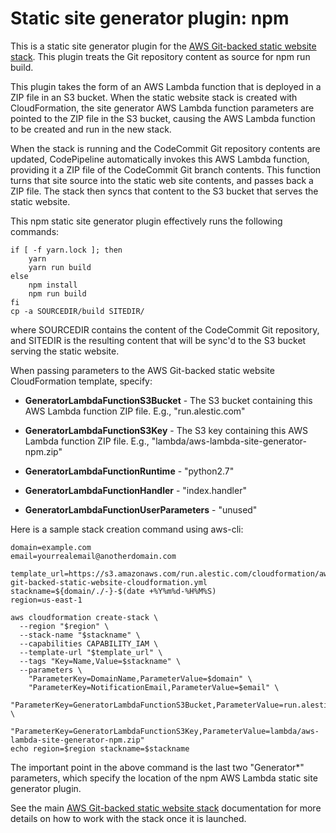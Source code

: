 
# Static site generator plugin: npm

This is a static site generator plugin for the [AWS Git-backed static
website stack][stack]. This plugin treats the Git repository content
as source for npm run build.

This plugin takes the form of an AWS Lambda function that is deployed
in a ZIP file in an S3 bucket. When the static website stack is
created with CloudFormation, the site generator AWS Lambda function
parameters are pointed to the ZIP file in the S3 bucket, causing the
AWS Lambda function to be created and run in the new stack.

When the stack is running and the CodeCommit Git repository contents
are updated, CodePipeline automatically invokes this AWS Lambda
function, providing it a ZIP file of the CodeCommit Git branch
contents. This function turns that site source into the static web
site contents, and passes back a ZIP file. The stack then syncs that
content to the S3 bucket that serves the static website.

This npm static site generator plugin effectively runs the following
commands:

    if [ -f yarn.lock ]; then
        yarn
        yarn run build
    else
        npm install
        npm run build
    fi
    cp -a SOURCEDIR/build SITEDIR/

where SOURCEDIR contains the content of the CodeCommit Git repository,
and SITEDIR is the resulting content that will be sync'd to the S3
bucket serving the static website.

When passing parameters to the AWS Git-backed static website
CloudFormation template, specify:

- **GeneratorLambdaFunctionS3Bucket** - The S3 bucket containing this
  AWS Lambda function ZIP file. E.g., "run.alestic.com"

- **GeneratorLambdaFunctionS3Key** - The S3 key containing this AWS
  Lambda function ZIP file.  E.g.,
  "lambda/aws-lambda-site-generator-npm.zip"

- **GeneratorLambdaFunctionRuntime** - "python2.7"

- **GeneratorLambdaFunctionHandler** - "index.handler"

- **GeneratorLambdaFunctionUserParameters** - "unused"

Here is a sample stack creation command using aws-cli:

    domain=example.com
    email=yourrealemail@anotherdomain.com

    template_url=https://s3.amazonaws.com/run.alestic.com/cloudformation/aws-git-backed-static-website-cloudformation.yml
    stackname=${domain/./-}-$(date +%Y%m%d-%H%M%S)
    region=us-east-1

    aws cloudformation create-stack \
      --region "$region" \
      --stack-name "$stackname" \
      --capabilities CAPABILITY_IAM \
      --template-url "$template_url" \
      --tags "Key=Name,Value=$stackname" \
      --parameters \
        "ParameterKey=DomainName,ParameterValue=$domain" \
        "ParameterKey=NotificationEmail,ParameterValue=$email" \
        "ParameterKey=GeneratorLambdaFunctionS3Bucket,ParameterValue=run.alestic.com" \
        "ParameterKey=GeneratorLambdaFunctionS3Key,ParameterValue=lambda/aws-lambda-site-generator-npm.zip"
    echo region=$region stackname=$stackname

The important point in the above command is the last two "Generator*"
parameters, which specify the location of the npm AWS Lambda static
site generator plugin.

See the main [AWS Git-backed static website stack][stack]
documentation for more details on how to work with the stack once it
is launched.

[stack]: https://github.com/alestic/aws-git-backed-static-website
